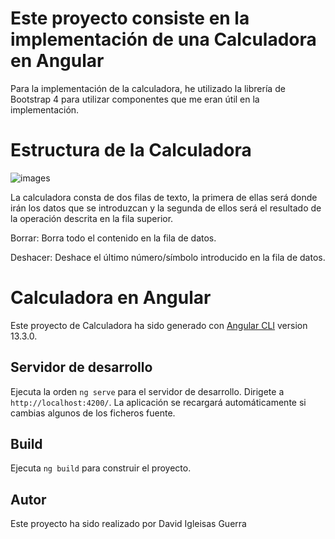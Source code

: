 
# Este proyecto consiste en la implementación de una Calculadora en Angular

Para la implementación de la calculadora, he utilizado la librería de Bootstrap 4 para utilizar componentes que me eran útil en la implementación.

# Estructura de la Calculadora

![images](https://user-images.githubusercontent.com/58311234/160182204-62d527a2-e4db-4f33-a5f4-80e1ab6cef44.jpg)

La calculadora consta de dos filas de texto, la primera de ellas será donde irán los datos que se introduzcan y la segunda de ellos será el resultado de la operación descrita en la fila superior.

Borrar: Borra todo el contenido en la fila de datos.

Deshacer: Deshace el último número/símbolo introducido en la fila de datos.

# Calculadora en Angular

Este proyecto de Calculadora ha sido generado con [Angular CLI](https://github.com/angular/angular-cli) version 13.3.0.

## Servidor de desarrollo

Ejecuta la orden `ng serve` para el servidor de desarrollo. Dirigete a `http://localhost:4200/`. La aplicación se recargará automáticamente si cambias algunos de los ficheros fuente.

## Build

Ejecuta `ng build` para construir el proyecto.

## Autor

Este proyecto ha sido realizado por David Igleisas Guerra

